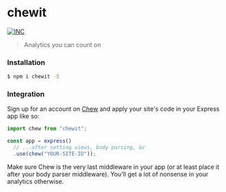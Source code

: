 # chewit

[![INC](https://img.shields.io/badge/%F0%9F%92%A1-IdeasNeverCease/chewit-07d0eb.svg?style=flat-square)](https://git.inc.sh/IdeasNeverCease/chewit)

> Analytics you can count on



### Installation

```bash
$ npm i chewit -S
```



### Integration

Sign up for an account on [Chew](https://chew.sh) and apply your site's code in your Express app like so:

```javascript
import chew from "chewit";

const app = express()
  // ...after setting views, body parsing, &c
  .use(chew("YOUR-SITE-ID"));
```

Make sure Chew is the very last middleware in your app (or at least place it after your body parser middleware). You'll get a lot of nonsense in your analytics otherwise.
